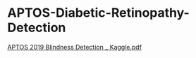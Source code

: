 # APTOS-Diabetic-Retinopathy-Detection

[APTOS 2019 Blindness Detection _ Kaggle.pdf](https://github.com/user-attachments/files/16875194/APTOS.2019.Blindness.Detection._.Kaggle.pdf)
